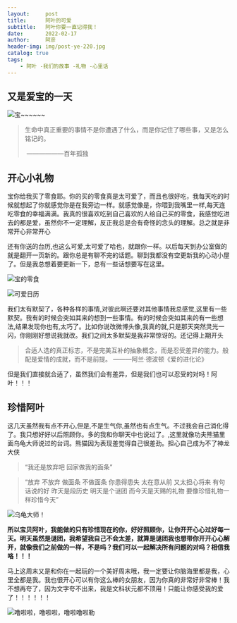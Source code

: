 ```yaml
---
layout:     post
title:      阿叶的可爱
subtitle:   阿叶你要一直记得我！
date:       2022-02-17
author:     阿彦
header-img: img/post-ye-220.jpg
catalog: true
tags:
    - 阿叶 -我们的故事 -礼物 -心里话
---
```


## 又是爱宝的一天

![宝~~~~~~](https://cdn.jsdelivr.net/gh/yanloveye/cdn@1.2/img/美丽心灵.jpg)

> 生命中真正重要的事情不是你遭遇了什么，而是你记住了哪些事，又是怎么铭记的。
>
> ​                                                                                                                                              ——————百年孤独



## 开心小礼物

宝你给我买了零食耶。你的买的零食真是太可爱了，而且也很好吃，我每天吃的时候就想起了你就感觉你是在我旁边一样。就感觉像是，你喂到我嘴里一样,每天连吃零食的幸福满满。我真的很喜欢吃到自己喜欢的人给自己买的零食，我感觉吃进去的都是爱，虽然你不一定理解，反正我总是会有奇怪的念头的理解。总之就是非常开心非常开心

还有你送的台历,也这么可爱,太可爱了哈也，就跟你一样。以后每天到办公室做的就是翻开一页新的。跟你总是有聊不完的话题。聊到我都没有空更新我的心动小屋了。但是我总想着要更新一下，总有一些话想要写在这里。

![宝的零食](https://cdn.jsdelivr.net/gh/yanloveye/cdn@1.2/img/零食.jpg)



![可爱日历](https://cdn.jsdelivr.net/gh/yanloveye/cdn@1.2/img/日历.jpg)

我们太有默契了，各种各样的事情,对彼此啊还要对其他事情我总感觉,这里有一些默契。我有的时候会突如其来的想到一些事情。有的时候会突如其来的有一些想法,结果发现你也有,太巧了。比如你说改微博头像,我真的就,只是那天突然灵光一闪，你刚刚好想说我就改。我们之间太多默契是我非常惊讶的。还记得上期开头



> 合适人选的真正标志，不是完美互补的抽象概念，而是忍受差异的能力。般配是爱情的成就，而不是前提。
>                                                                                                                          ———阿兰·德波顿《爱的进化论》



但是我们直接就合适了，虽然我们会有差异，但是我们也可以忍受的对吗！阿叶！！！




## 珍惜阿叶

这几天虽然我有点不开心,但是,不是生气你,虽然也有点生气。不过我会自己消化得了。我只想好好以后照顾你。多的我和你聊天中也说过了。,这里就像功夫熊猫里面乌龟大师说过的台词。熊猫因为表现差觉得自己很差劲。担心自己成为不了神龙大侠

> “我还是放弃吧 回家做我的面条”

> “放弃 不放弃 做面条 不做面条
> 你患得患失 太在意从前 又太担心将来
> 有句话说的好 昨天是段历史 明天是个谜团 而今天是天赐的礼物 要像珍惜礼物一样珍惜今天”

![乌龟大师！](https://cdn.jsdelivr.net/gh/yanloveye/cdn@1.2/img/乌龟大师.jpg)

**所以宝贝阿叶，我能做的只有珍惜现在的你，好好照顾你，让你开开心心过好每一天。明天虽然是谜团，我希望我自己不会太差，就算是谜团我也想带你开开心心解开，就像我们之前做的一样，不是吗？我们可以一起解决所有问题的对吗？相信我咯！！！**

马上这周末又是和你在一起玩的一个美好周末哦，我一定要让你脑海里都是我，心里全都是我。我也很开心可以有你这么棒的女朋友，因为你真的非常好非常棒！我不想再夸了，因为文字夸不出来，我是文科状元都不顶用！只能让你感受我的爱了！！！！！！

![噜啦啦，噜啦啦，噜啦噜啦勒](https://cdn.jsdelivr.net/gh/yanloveye/cdn@1.2/img/龙珠.jpg)
